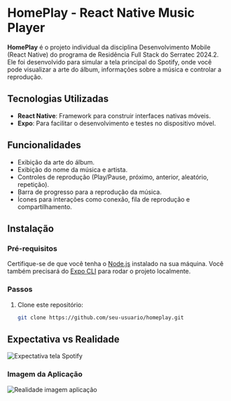 # HomePlay - React Native Music Player

**HomePlay** é o projeto individual da disciplina Desenvolvimento Mobile (React Native) do programa de Residência Full Stack do Serratec 2024.2. Ele foi desenvolvido para simular a tela principal do Spotify, onde você pode visualizar a arte do álbum, informações sobre a música e controlar a reprodução.

## Tecnologias Utilizadas

- **React Native**: Framework para construir interfaces nativas móveis.
- **Expo**: Para facilitar o desenvolvimento e testes no dispositivo móvel.

## Funcionalidades

- Exibição da arte do álbum.
- Exibição do nome da música e artista.
- Controles de reprodução (Play/Pause, próximo, anterior, aleatório, repetição).
- Barra de progresso para a reprodução da música.
- Ícones para interações como conexão, fila de reprodução e compartilhamento.

## Instalação

### Pré-requisitos

Certifique-se de que você tenha o [Node.js](https://nodejs.org/) instalado na sua máquina. Você também precisará do [Expo CLI](https://docs.expo.dev/get-started/installation/) para rodar o projeto localmente.

### Passos

1. Clone este repositório:

   ```bash
   git clone https://github.com/seu-usuario/homeplay.git

## Expectativa vs Realidade
![Expectativa tela Spotify](https://imgur.com/kf6g7eA.jpg)

### Imagem da Aplicação

![Realidade imagem aplicação](https://imgur.com/lmyzeNF.jpg)


